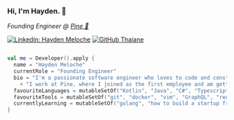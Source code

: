 ### Hi, I'm Hayden. 👋

<p><em>Founding Engineer @ <a href="https://www.pine.ca">Pine 🌲</a></em></p>

[![Linkedin: Hayden Meloche](https://img.shields.io/badge/-HaydenMeloche-blue?style=flat-square&logo=Linkedin&logoColor=white&link=https://www.linkedin.com/in/HaydenMeloche/)](https://www.linkedin.com/in/HaydenMeloche/)
[![GitHub Thaiane](https://img.shields.io/github/followers/HaydenMeloche?label=follow&style=social)](https://github.com/HaydenMeloche)

```kotlin

val me = Developer().apply {
  name = "Hayden Meloche"
  currentRole = "Founding Engineer"
  bio = "I'm a passionate software engineer who loves to code and constantly be learning."
    + "I work at Pine, where I joined as the first employee and am getting the chance to help build something new from nothing."
  favouriteLanguages = mutableSetOf("Kotlin", "Java", "C#", "Typescript")
  favouriteTools = mutableSetOf("git", "docker", "vim", "GraphQL", "redis")
  currentlyLearning = mutableSetOf("golang", "how to build a startup from day 1")
}

```

